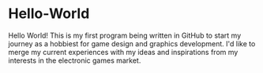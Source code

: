 # Hello-World

Hello World! This is my first program being written in GitHub to start my journey as a hobbiest for game design and graphics development. I'd like to merge my current experiences with my ideas and inspirations from my interests in the electronic games market.
